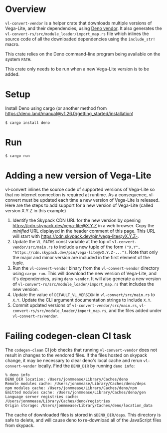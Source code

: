 # Overview
`vl-convert-vendor` is a helper crate that downloads multiple versions of Vega-Lite, and their dependencies, using [Deno vendor](https://deno.land/manual@v1.26.0/tools/vendor). It also generates the `vl-convert-rs/src/module_loader/import_map.rs` file which inlines the source code of all the downloaded dependencies using the `include_str!` macro.

This crate relies on the Deno command-line program being available on the system `PATH`.
 
This crate only needs to be run when a new Vega-Lite version is to be added.

# Setup
Install Deno using cargo (or another method from https://deno.land/manual@v1.26.0/getting_started/installation)

```
$ cargo install deno
```

# Run

```
$ cargo run
```

# Adding a new version of Vega-Lite
vl-convert inlines the source code of supported versions of Vega-Lite so that no internet connection is required at runtime. As a consequence, vl-convert must be updated each time a new version of Vega-Lite is released. Here are the steps to add support for a new version of Vega-Lite (called version X.Y.Z in this example)

1. Identify the Skypack CDN URL for the new version by opening https://cdn.skypack.dev/vega-lite@X.Y.Z in a web browser. Copy the *minified* URL displayed in the header comment of this page. This URL will start with https://cdn.skypack.dev/pin/vega-lite@vX.Y.Z-.
2. Update the `VL_PATHS` const variable at the top of `vl-convert-vendor/src/main.rs` to include a new tuple of the form `("X.Y", "https://cdn.skypack.dev/pin/vega-lite@vX.Y.Z-...")`. Note that only the major and minor version are included in the first element of the tuple.
3. Run the `vl-convert-vendor` binary from the `vl-convert-vendor` directory using `cargo run`. This will download the new version of Vega-Lite, and it's dependencies, using `deno vendor`. It will also generate a new version of `vl-convert-rs/src/module_loader/import_map.rs` that includes the new version.
4. Update the value of `DEFAULT_VL_VERSION` in `vl-convert/src/main.rs` to `X.Y`. Update the CLI argument documentation strings to include `X.Y`. 
5. Commit updated versions of `vl-convert-vendor/src/main.rs`, `vl-convert-rs/src/module_loader/import_map.rs`, and the files added under `vl-convert-rs/vendor`. 

# Failing codegen-clean CI task
The `codegen-clean` CI job checks that running `vl-convert-vendor` does not result in changes to the vendored files. If the files hosted on skypack change, it may be necessary to clear deno's local cache and rerun `vl-convert-vendor` locally. Find the `DENO_DIR` by running `deno info`:

```
% deno info
DENO_DIR location: /Users/jonmmease/Library/Caches/deno
Remote modules cache: /Users/jonmmease/Library/Caches/deno/deps
npm modules cache: /Users/jonmmease/Library/Caches/deno/npm
Emitted modules cache: /Users/jonmmease/Library/Caches/deno/gen
Language server registries cache: /Users/jonmmease/Library/Caches/deno/registries
Origin storage: /Users/jonmmease/Library/Caches/deno/location_data
```

The cache of downloaded files is stored in `$DENO_DIR/deps`. This directory is safe to delete, and will cause deno to re-download all of the JavaScript files from skypack.
